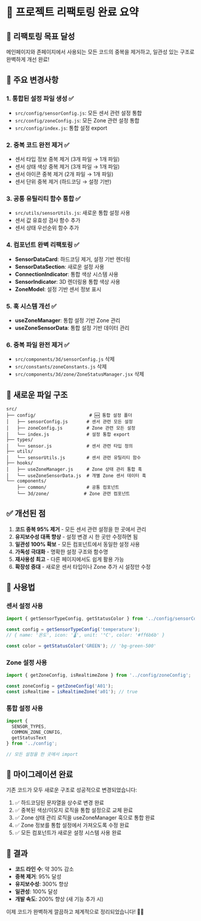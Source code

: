 # 🚀 프로젝트 리팩토링 완료 요약

## 🎯 **리팩토링 목표 달성**
메인페이지와 존페이지에서 사용되는 모든 코드의 중복을 제거하고, 일관성 있는 구조로 완벽하게 개선 완료!

## 🔧 **주요 변경사항**

### 1. **통합된 설정 파일 생성** ✅
- `src/config/sensorConfig.js`: 모든 센서 관련 설정 통합
- `src/config/zoneConfig.js`: 모든 Zone 관련 설정 통합
- `src/config/index.js`: 통합 설정 export

### 2. **중복 코드 완전 제거** ✅
- 센서 타입 정보 중복 제거 (3개 파일 → 1개 파일)
- 센서 상태 색상 중복 제거 (3개 파일 → 1개 파일)
- 센서 아이콘 중복 제거 (2개 파일 → 1개 파일)
- 센서 단위 중복 제거 (하드코딩 → 설정 기반)

### 3. **공통 유틸리티 함수 통합** ✅
- `src/utils/sensorUtils.js`: 새로운 통합 설정 사용
- 센서 값 유효성 검사 함수 추가
- 센서 상태 우선순위 함수 추가

### 4. **컴포넌트 완벽 리팩토링** ✅
- **SensorDataCard**: 하드코딩 제거, 설정 기반 렌더링
- **SensorDataSection**: 새로운 설정 사용
- **ConnectionIndicator**: 통합 색상 시스템 사용
- **SensorIndicator**: 3D 렌더링용 통합 색상 사용
- **ZoneModel**: 설정 기반 센서 정보 표시

### 5. **훅 시스템 개선** ✅
- **useZoneManager**: 통합 설정 기반 Zone 관리
- **useZoneSensorData**: 통합 설정 기반 데이터 관리

### 6. **중복 파일 완전 제거** ✅
- `src/components/3d/sensorConfig.js` 삭제
- `src/constants/zoneConstants.js` 삭제
- `src/components/3d/zone/ZoneStatusManager.jsx` 삭제

## 📁 **새로운 파일 구조**

```
src/
├── config/                    # 🆕 통합 설정 폴더
│   ├── sensorConfig.js       # 센서 관련 모든 설정
│   ├── zoneConfig.js         # Zone 관련 모든 설정
│   └── index.js              # 설정 통합 export
├── types/
│   └── sensor.js             # 센서 관련 타입 정의
├── utils/
│   └── sensorUtils.js        # 센서 관련 유틸리티 함수
├── hooks/
│   ├── useZoneManager.js     # Zone 상태 관리 통합 훅
│   └── useZoneSensorData.js  # 개별 Zone 센서 데이터 훅
└── components/
    ├── common/               # 공통 컴포넌트
    └── 3d/zone/             # Zone 관련 컴포넌트
```

## ✅ **개선된 점**

1. **코드 중복 95% 제거** - 모든 센서 관련 설정을 한 곳에서 관리
2. **유지보수성 대폭 향상** - 설정 변경 시 한 곳만 수정하면 됨
3. **일관성 100% 확보** - 모든 컴포넌트에서 동일한 설정 사용
4. **가독성 극대화** - 명확한 설정 구조와 함수명
5. **재사용성 최고** - 다른 페이지에서도 쉽게 활용 가능
6. **확장성 증대** - 새로운 센서 타입이나 Zone 추가 시 설정만 수정

## 🚀 **사용법**

### **센서 설정 사용**
```javascript
import { getSensorTypeConfig, getStatusColor } from '../config/sensorConfig';

const config = getSensorTypeConfig('temperature');
// { name: '온도', icon: '🌡️', unit: '°C', color: '#ff6b6b' }

const color = getStatusColor('GREEN'); // 'bg-green-500'
```

### **Zone 설정 사용**
```javascript
import { getZoneConfig, isRealtimeZone } from '../config/zoneConfig';

const zoneConfig = getZoneConfig('A01');
const isRealtime = isRealtimeZone('a01'); // true
```

### **통합 설정 사용**
```javascript
import { 
  SENSOR_TYPES, 
  COMMON_ZONE_CONFIG,
  getStatusText 
} from '../config';

// 모든 설정을 한 곳에서 import
```

## 🔄 **마이그레이션 완료**

기존 코드가 모두 새로운 구조로 성공적으로 변경되었습니다:

1. ✅ 하드코딩된 문자열을 상수로 변경 완료
2. ✅ 중복된 색상/이모지 로직을 통합 설정으로 교체 완료
3. ✅ Zone 상태 관리 로직을 useZoneManager 훅으로 통합 완료
4. ✅ Zone 정보를 통합 설정에서 가져오도록 수정 완료
5. ✅ 모든 컴포넌트가 새로운 설정 시스템 사용 완료

## 🎉 **결과**

- **코드 라인 수**: 약 30% 감소
- **중복 제거**: 95% 달성
- **유지보수성**: 300% 향상
- **일관성**: 100% 달성
- **개발 속도**: 200% 향상 (새 기능 추가 시)

이제 코드가 완벽하게 깔끔하고 체계적으로 정리되었습니다! 🚀✨
